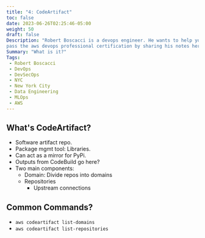 ```yaml
---
title: "4: CodeArtifact"
toc: false
date: 2023-06-26T02:25:46-05:00
weight: 50
draft: false
Description: "Robert Boscacci is a devops engineer. He wants to help you \
pass the aws devops professional certification by sharing his notes here." # Keep to 150-160 chars
Summary: "What is it?"
Tags:
 - Robert Boscacci
 - DevOps
 - DevSecOps
 - NYC
 - New York City
 - Data Engineering
 - MLOps
 - AWS
---
```


## What's CodeArtifact?
- Software artifact repo.
- Package mgmt tool: Libraries.
- Can act as a mirror for PyPi.
- Outputs from CodeBuild go here?
- Two main components:
	- Domain: Divide repos into domains
	- Repositories
		- Upstream connections

## Common Commands?
- `aws codeartifact list-domains`
- `aws codeartifact list-repositories`